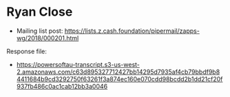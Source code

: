 # Ryan Close

* Mailing list post: <https://lists.z.cash.foundation/pipermail/zapps-wg/2018/000201.html>

Response file:

* https://powersoftau-transcript.s3-us-west-2.amazonaws.com/c63d895327712427bb14295d7935af4cb79bbdf9b84411684b9cd3292750f63261f3a874ec160e070cdd98bcdd2b1dd21cf20f937fb486c0ac1cab12bb3a0046
